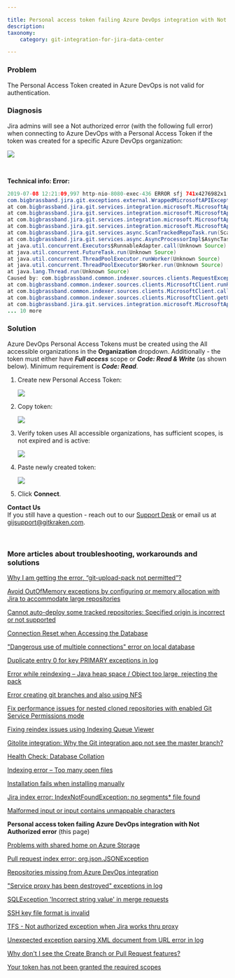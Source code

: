 ```yaml
---

title: Personal access token failing Azure DevOps integration with Not Authorized error
description:
taxonomy:
    category: git-integration-for-jira-data-center

---
```


### Problem

The Personal Access Token created in Azure DevOps is not valid for authentication.

### Diagnosis

Jira admins will see a Not authorized error (with the following full error) when connecting to Azure DevOps with a Personal Access Token if the token was created for a specific Azure DevOps organization:

![](/wp-content/uploads/gij-personal-access-token-failing-azure-devops.png)

&nbsp;

**Technical info: Error:**

```java
2019-07-08 12:21:09,997 http-nio-8080-exec-436 ERROR sfj 741x4276982x1 a7oa8 192.168.143.212 /rest/gitplugin/1.0/trackedfolders/scan/4994-Bpv7dj9zmeyFAAf6 [c.b.j.g.rest.exceptionmappers.WrappedIntegrationAPIExceptionMapper] Rest API has thrown exception.
com.bigbrassband.jira.git.exceptions.external.WrappedMicrosoftAPIException: External service error
at com.bigbrassband.jira.git.services.integration.microsoft.MicrosoftApi.getRepositoriesMS(MicrosoftApi.java:134)
at com.bigbrassband.jira.git.services.integration.microsoft.MicrosoftApi.getRepositories(MicrosoftApi.java:93)
at com.bigbrassband.jira.git.services.integration.microsoft.MicrosoftApiService.scan(MicrosoftApiService.java:132)
at com.bigbrassband.jira.git.services.integration.microsoft.MicrosoftApiService.fastScan(MicrosoftApiService.java:137)
at com.bigbrassband.jira.git.services.async.ScanTrackedRepoTask.run(ScanTrackedRepoTask.java:61)
at com.bigbrassband.jira.git.services.async.AsyncProcessorImpl$AsyncTaskWrapper.run(AsyncProcessorImpl.java:114)
at java.util.concurrent.Executors$RunnableAdapter.call(Unknown Source)
at java.util.concurrent.FutureTask.run(Unknown Source)
at java.util.concurrent.ThreadPoolExecutor.runWorker(Unknown Source)
at java.util.concurrent.ThreadPoolExecutor$Worker.run(Unknown Source)
at java.lang.Thread.run(Unknown Source)
Caused by: com.bigbrassband.common.indexer.sources.clients.RequestException: Microsoft https://app.vssps.visualstudio.com/_apis/profile/profiles/me?api-version=1.0 Unauthorized (401)
at com.bigbrassband.common.indexer.sources.clients.MicrosoftClient.runRequest(MicrosoftClient.java:288)
at com.bigbrassband.common.indexer.sources.clients.MicrosoftClient.callSingleApi(MicrosoftClient.java:239)
at com.bigbrassband.common.indexer.sources.clients.MicrosoftClient.getUserId(MicrosoftClient.java:173)
at com.bigbrassband.jira.git.services.integration.microsoft.MicrosoftApi.getRepositoriesMS(MicrosoftApi.java:125)
... 10 more
```

### Solution

Azure DevOps Personal Access Tokens must be created using the All accessible organizations in the **Organization** dropdown. Additionally - the token must either have _**Full access**_ scope or _**Code: Read & Write**_ (as shown below). Minimum requirement is _**Code: Read**_.

1.  Create new Personal Access Token:

    ![](/wp-content/uploads/gij-azure-devops-personal-access-token-all-accessible-organizations.png)

2.  Copy token:

    ![](/wp-content/uploads/gij-example-pat-azure-devops.png)

3.  Verify token uses All accessible organizations, has sufficient scopes, is not expired and is active:

    ![](/wp-content/uploads/gij-verify-scopes-orgs-azure-devops.png)

4.  Paste newly created token:

    ![](/wp-content/uploads/gij-manage-git-repos-azure-devops-tokens.png)

5.  Click **Connect**.

<div class="bbb-callout bbb--info">
    <div class="irow">
    <div class="ilogobox">
        <span class="logoimg"></span>
    </div>
    <div class="imsgbox">
        <b>Contact Us</b><br>
        If you still have a question - reach out to our <a href='https://help.gitkraken.com/git-integration-for-jira-data-center/gij-self-hosted-contact-support/'>Support Desk</a> or email us at <a href='mailto:gijsupport@gitkraken.com'>gijsupport@gitkraken.com</a>.
    </div>
    </div>
</div>

&nbsp;

### More articles about troubleshooting, workarounds and solutions

[Why I am getting the error, “git-upload-pack not permitted”?](/git-integration-for-jira-data-center/why-i-am-getting-the-error-git-upload-pack-not-permitted-gij-self-managed/)

[Avoid OutOfMemory exceptions by configuring or memory allocation with Jira to accommodate large repositories](/git-integration-for-jira-data-center/avoid-outofmemory-exceptions-by-configuring-or-memory-allocation-with-jira-to-accommodate-large-repositories-gij-self-managed)

[Cannot auto-deploy some tracked repositories: Specified origin is incorrect or not supported](/git-integration-for-jira-data-center/Cannot-auto-deploy-some-tracked-repositories-gij-self-managed)

[Connection Reset when Accessing the Database](/git-integration-for-jira-data-center/Connection-reset-when-accessing-the-database-gij-self-managed)

["Dangerous use of multiple connections" error on local database](/git-integration-for-jira-data-center/Dangerous-use-of-multiple-connections-error-on-local-database-gij-self-managed)

[Duplicate entry 0 for key PRIMARY exceptions in log](/git-integration-for-jira-data-center/Duplicate-entry-0-for-key-PRIMARY-exceptions-in-log-gij-self-managed)

[Error while reindexing – Java heap space / Object too large, rejecting the pack](/git-integration-for-jira-data-center/Error-while-reindexing-Java-heap-space-Object-too-large,-rejecting-the-pack-gij-self-managed)

[Error creating git branches and also using NFS](/git-integration-for-jira-data-center/error-creating-git-branches-gitlabpropertiesnotinitializedexception-and-using-nfs-gij-self-managed)

[Fix performance issues for nested cloned repositories with enabled Git Service Permissions mode](/git-integration-for-jira-data-center/Fix-performance-issues-for-nested-cloned-repositories-with-enabled-secure-mode-gij-self-managed)

[Fixing reindex issues using Indexing Queue Viewer](/git-integration-for-jira-data-center/fixing-reindex-issues-using-indexing-queue-viewer)

[Gitolite integration: Why the Git integration app not see the master branch?](/git-integration-for-jira-data-center/Gitolite-integration--why-the-Git-integration-app-not-see-the-master-branch-gij-self-managed)

[Health Check: Database Collation](/git-integration-for-jira-data-center/Health-check--database-collation-gij-self-managed)

[Indexing error – Too many open files](/git-integration-for-jira-data-center/Indexing-error-Too-many-open-files-gij-self-managed)

[Installation fails when installing manually](/git-integration-for-jira-data-center/Installation-fails-when-installing-manually-gij-self-managed)

[Jira index error: IndexNotFoundException: no segments* file found](/git-integration-for-jira-data-center/Jira-index-error--IndexNotFoundException--no-segments-file-found)

[Malformed input or input contains unmappable characters](/git-integration-for-jira-data-center/Malformed-input-or-input-contains-unmappable-characters-gij-self-managed)

**Personal access token failing Azure DevOps integration with Not Authorized error** (this page)

[Problems with shared home on Azure Storage](/git-integration-for-jira-data-center/Problems-with-shared-home-on-azure-storage-gij-self-managed)

[Pull request index error: org.json.JSONException](/git-integration-for-jira-data-center/Pull-request-index-error--JSONException-gij-self-managed)

[Repositories missing from Azure DevOps integration](/git-integration-for-jira-data-center/Repositories-missing-from-azure-devops-integration-gij-self-managed)

["Service proxy has been destroyed" exceptions in log](/git-integration-for-jira-data-center/service-proxy-has-been-destroyed-exceptions-in-log-gij-self-managed)

[SQLException 'Incorrect string value' in merge requests](/git-integration-for-jira-data-center/sqlexception-incorrect-string-value-in-merge-requests-gij-self-managed)

[SSH key file format is invalid](/git-integration-for-jira-data-center/ssh-key-file-format-is-invalid-gij-self-managed)

[TFS - Not authorized exception when Jira works thru proxy](/git-integration-for-jira-data-center/tfs-not-authorized-exception-when-jira-works-thru-proxy-gij-self-managed)

[Unexpected exception parsing XML document from URL error in log](/git-integration-for-jira-data-center/Unexpected-exception-parsing-XML-document-from-URL-error-in-log-gij-self-managed)

[Why don't I see the Create Branch or Pull Request features?](/git-integration-for-jira-data-center/why-dont-i-see-the-create-branch-or-pull-request-features-gij-self-managed)

[Your token has not been granted the required scopes](/git-integration-for-jira-data-center/Your-token-has-not-been-granted-the-required-scopes-gij-self-managed)

